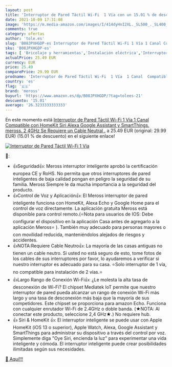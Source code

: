 ```yaml
---
layout: post
title: 'Interruptor de Pared Táctil Wi-Fi  1 Vía con un 15.01 % de descuento'
date: 2021-10-09 17:31:08
image: 'https://m.media-amazon.com/images/I/414dyHnI2XL._SL500_._SL400_.jpg'
comments: true
category: ofertas
author: 'tole.es'
slug: 'B08JPXHGDP-es Interruptor de Pared Táctil Wi-Fi 1 Vía 1 Canal Compatible...'
sku: 'B08JPXHGDP-es'
tags: [ 'Bricolaje y herramientas','Instalación eléctrica','Interruptores y reguladores de luz','alexa','meross', ]
actualPrice: 25.49 EUR
currency: EUR
price: 25.49
comparePrice: 29.99 EUR
prodname: 'Interruptor de Pared Táctil Wi-Fi  1 Vía  1 Canal  Compatible con HomeKit Siri  Alexa  Google Assistant y SmartThings. meross. 2 4GHz  Se Requiere un Cable Neutral .'
country: 'es'
flag: '🇪🇸'
brand: 'meross'
buyurl: 'https://www.amazon.es/dp/B08JPXHGDP/?tag=tolees-21'
descuento: '15.01'
average: '26.3233333333333'
---
```


En este momento está [Interruptor de Pared Táctil Wi-Fi  1 Vía  1 Canal  Compatible con HomeKit Siri  Alexa  Google Assistant y SmartThings. meross. 2 4GHz  Se Requiere un Cable Neutral .](https://www.amazon.es/dp/B08JPXHGDP/?tag=tolees-21) a 25.49 EUR (original: 29.99 EUR) (15.01 %  de descuento) en el siguiente enlace!

[![Interruptor de Pared Táctil Wi-Fi  1 Vía](https://m.media-amazon.com/images/I/414dyHnI2XL._SL500_._SL400_.jpg)](https://www.amazon.es/dp/B08JPXHGDP/?tag=tolees-21)

🔎:

- 👍Seguridad👍: Meross interruptor inteligente aprobó la certificación europea CE y RoHS. No permita que otros interruptores de pared inteligentes de baja calidad pongan en peligro la seguridad de su familia. Meross Siempre le da mucha importancia a la seguridad del producto.
- 👍Control de Voz y Aplicación👍: El Meross interruptor de pared inteligente funciona con HomeKit, Alexa Echo y Google Home para el control de voz directamente. La aplicación gratuita Meross está disponible para control remoto.(⭐Nota para usuarios de IOS: Debe configurar el dispositivo en la aplicación Casa antes de agregarlo a la aplicación Meross⭐ ). También muy adecuado para personas mayores o con movilidad reducida, manteniéndolos alejados de riesgos y accidentes.
- 👍NOTA:Requiere Cable Neutro👍: La mayoría de las casas antiguas no tienen un cable neutro. Si usted no está seguro de esto, tome fotos de los cables de sus interruptores por favor, lo ayudaremos a verificar si nuestro interruptor es adecuado para su casa. ⭐Solo interruptor de 1 vía, no compatible para instalación de 2 vías.⭐
- 👍Largo Rango de Conexión Wi-Fi👍: ¿Le molesta la alta tasa de desconexión de Wi-Fi? El chipset Mediatek IoT permite que nuestro interruptor de pared pueda alcanzar un rango de conexión Wi-Fi más largo y una tasa de desconexión más baja que la mayoría de sus competidores. Este chipset se proporciona para amazon Echo. Funciona con cualquier enrutador Wi-Fi de 2.4GHz o doble banda. (★NOTA: Al conectar este producto, seleccione 2,4 GHz★.) No requiere hub.
- 👍 Siri & HomeKit 👍: El interruptor inteligente se puede usar con Apple HomeKit (iOS 13 o superior), Apple Watch, Alexa, Google Assistant y SmartThings para administrar su dispositivo a través del control por voz. Simplemente diga "Oye Siri, encienda la luz" para experimentar una vida inteligente y cómoda. El interruptor inteligente puede crear posibilidades ilimitadas según sus necesidades.

[🛒 Aquí!!!](https://www.amazon.es/dp/B08JPXHGDP/?tag=tolees-21)
